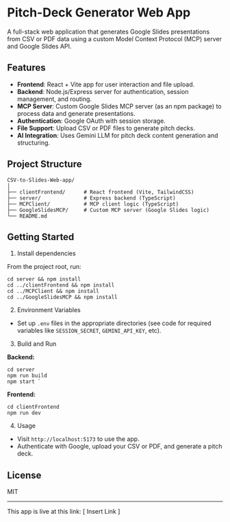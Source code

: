 # Pitch-Deck Generator Web App

A full-stack web application that generates Google Slides presentations from CSV or PDF data using a custom Model Context Protocol (MCP) server and Google Slides API.

## Features

- **Frontend**: React + Vite app for user interaction and file upload.
- **Backend**: Node.js/Express server for authentication, session management, and routing.
- **MCP Server**: Custom Google Slides MCP server (as an npm package) to process data and generate presentations.
- **Authentication**: Google OAuth with session storage.
- **File Support**: Upload CSV or PDF files to generate pitch decks.
- **AI Integration**: Uses Gemini LLM for pitch deck content generation and structuring.

## Project Structure

```
CSV-to-Slides-Web-app/
│
├── clientFrontend/      # React frontend (Vite, TailwindCSS)
├── server/              # Express backend (TypeScript)
├── MCPClient/           # MCP client logic (TypeScript)
├── GoogleSlidesMCP/     # Custom MCP server (Google Slides logic)
└── README.md
```

## Getting Started

1. Install dependencies

From the project root, run:

```
cd server && npm install
cd ../clientFrontend && npm install
cd ../MCPClient && npm install
cd ../GoogleSlidesMCP && npm install
```

2. Environment Variables

- Set up `.env` files in the appropriate directories (see code for required variables like `SESSION_SECRET`, `GEMINI_API_KEY`, etc).

3. Build and Run

**Backend:**

```
cd server
npm run build
npm start `
```

**Frontend:**

```
cd clientFrontend
npm run dev
```

4. Usage

- Visit `http://localhost:5173` to use the app.
- Authenticate with Google, upload your CSV or PDF, and generate a pitch deck.

## License

MIT

---

This app is live at this link:
[ Insert Link ]
